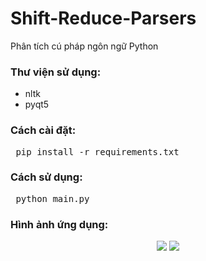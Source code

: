 # Shift-Reduce-Parsers
Phân tích cú pháp ngôn ngữ Python

### Thư viện sử dụng:
* nltk
* pyqt5

### Cách cài đặt:
<pre> pip install -r requirements.txt </pre>
    
    
### Cách sử dụng:
<pre> python main.py </pre>
    
    
### Hình ảnh ứng dụng:
<p align="center">
<img src="https://user-images.githubusercontent.com/42927678/167903293-e1a9dc60-c55e-4011-886c-6a0a49d5be20.png">
<img src="https://user-images.githubusercontent.com/42927678/167902474-f3aa02dd-0d56-4046-b7b4-7f3ad26aec25.png">
</p>

